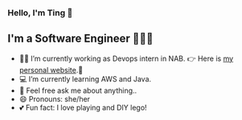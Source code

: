 ### Hello, I'm Ting 👋

## I'm a Software Engineer 👩🏻‍💻

- 👩‍🎓 I’m currently working as Devops intern in NAB. 👉 Here is [my personal website](https://ting-portfolio.vercel.app).🌈
- 💻 I’m currently learning AWS and Java.
- 💬 Feel free ask me about anything..
- 😄 Pronouns: she/her
- 💕 Fun fact: I love playing and DIY lego!


